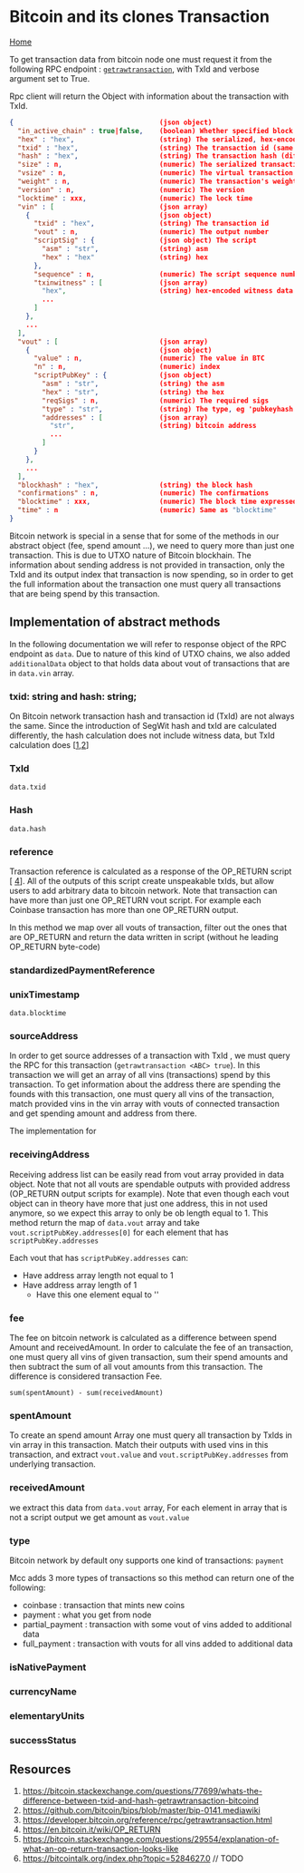 # Bitcoin and its clones Transaction

[Home](../README.md)

To get transaction data from bitcoin node one must request it from the following RPC endpoint : [`getrawtransaction`](https://developer.bitcoin.org/reference/rpc/getrawtransaction.html), with TxId and verbose argument set to True.

Rpc client will return the Object with information about the transaction with TxId.

```json
{                                    (json object)
  "in_active_chain" : true|false,    (boolean) Whether specified block is in the active chain or not (only present with explicit "blockhash" argument)
  "hex" : "hex",                     (string) The serialized, hex-encoded data for 'txid'
  "txid" : "hex",                    (string) The transaction id (same as provided)
  "hash" : "hex",                    (string) The transaction hash (differs from txid for witness transactions)
  "size" : n,                        (numeric) The serialized transaction size
  "vsize" : n,                       (numeric) The virtual transaction size (differs from size for witness transactions)
  "weight" : n,                      (numeric) The transaction's weight (between vsize*4-3 and vsize*4)
  "version" : n,                     (numeric) The version
  "locktime" : xxx,                  (numeric) The lock time
  "vin" : [                          (json array)
    {                                (json object)
      "txid" : "hex",                (string) The transaction id
      "vout" : n,                    (numeric) The output number
      "scriptSig" : {                (json object) The script
        "asm" : "str",               (string) asm
        "hex" : "hex"                (string) hex
      },
      "sequence" : n,                (numeric) The script sequence number
      "txinwitness" : [              (json array)
        "hex",                       (string) hex-encoded witness data (if any)
        ...
      ]
    },
    ...
  ],
  "vout" : [                         (json array)
    {                                (json object)
      "value" : n,                   (numeric) The value in BTC
      "n" : n,                       (numeric) index
      "scriptPubKey" : {             (json object)
        "asm" : "str",               (string) the asm
        "hex" : "str",               (string) the hex
        "reqSigs" : n,               (numeric) The required sigs
        "type" : "str",              (string) The type, eg 'pubkeyhash'
        "addresses" : [              (json array)
          "str",                     (string) bitcoin address
          ...
        ]
      }
    },
    ...
  ],
  "blockhash" : "hex",               (string) the block hash
  "confirmations" : n,               (numeric) The confirmations
  "blocktime" : xxx,                 (numeric) The block time expressed in UNIX epoch time
  "time" : n                         (numeric) Same as "blocktime"
}

```

Bitcoin network is special in a sense that for some of the methods in our abstract object (fee, spend amount ...), we need to query more than just one transaction. This is due to UTXO nature of Bitcoin blockhain. The information about sending address is not provided in transaction, only the TxId and its output index that transaction is now spending, so in order to get the full information about the transaction one must query all transactions that are being spend by this transaction.

## Implementation of abstract methods

In the following documentation we will refer to response object of the RPC endpoint as `data`. Due to nature of this kind of UTXO chains, we also added `additionalData` object to that holds data about vout of transactions that are in `data.vin` array.

### txid: string and hash: string;

On Bitcoin network transaction hash and transaction id (TxId) are not always the same.
Since the introduction of SegWit hash and txId are calculated differently, the hash calculation does not include witness data, but TxId calculation does [[1](https://bitcoin.stackexchange.com/questions/77699/whats-the-difference-between-txid-and-hash-getrawtransaction-bitcoind),[2](https://github.com/bitcoin/bips/blob/master/bip-0141.mediawiki)]

### TxId

```
data.txid
```

### Hash

```
data.hash
```

### reference

Transaction reference is calculated as a response of the OP_RETURN script [ [4](https://en.bitcoin.it/wiki/OP_RETURN)].
All of the outputs of this script create unspeakable txIds, but allow users to add arbitrary data to bitcoin network.
Note that transaction can have more than just one OP_RETURN vout script. For example each Coinbase transaction has more than one OP_RETURN output.

In this method we map over all vouts of transaction, filter out the ones that are OP_RETURN and return the data written in script (without he leading OP_RETURN byte-code)

### standardizedPaymentReference

### unixTimestamp

```
data.blocktime
```

### sourceAddress

In order to get source addresses of a transaction with TxId <ABC>, we must query the RPC for this transaction (`getrawtransaction <ABC> true`).
In this transaction we will get an array of all vins (transactions) spend by this transaction.
To get information about the address there are spending the founds with this transaction, one must query all vins of the <ABC> transaction, match provided vins in the vin array with vouts of connected transaction and get spending amount and address from there.

The implementation for

### receivingAddress

Receiving address list can be easily read from vout array provided in data object. Note that not all vouts are spendable outputs with provided address (OP_RETURN output scripts for example).
Note that even though each vout object can in theory have more that just one address, this in not used anymore, so we expect this array to only be ob length equal to 1.
This method return the map of `data.vout` array and take `vout.scriptPubKey.addresses[0]` for each element that has `scriptPubKey.addresses`

Each vout that has `scriptPubKey.addresses` can:

-  Have address array length not equal to 1
-  Have address array length of 1
   -  Have this one element equal to ''

### fee

The fee on bitcoin network is calculated as a difference between spend Amount and receivedAmount.
In order to calculate the fee of an transaction, one must query all vins of given transaction, sum their spend amounts and then subtract the sum of all vout amounts from this transaction. The difference is considered transaction Fee.

```
sum(spentAmount) - sum(receivedAmount)
```

### spentAmount

To create an spend amount Array one must query all transaction by TxIds in vin array in this transaction. Match their outputs with used vins in this transaction, and extract `vout.value` and `vout.scriptPubKey.addresses` from underlying transaction.

### receivedAmount

we extract this data from `data.vout` array, For each element in array that is not a script output we get amount as `vout.value`

### type

Bitcoin network by default ony supports one kind of transactions: `payment`

Mcc adds 3 more types of transactions so this method can return one of the following:

-  coinbase : transaction that mints new coins
-  payment : what you get from node
-  partial_payment : transaction with some vout of vins added to additional data
-  full_payment : transaction with vouts for all vins added to additional data

### isNativePayment

### currencyName

### elementaryUnits

### successStatus

## Resources

1. https://bitcoin.stackexchange.com/questions/77699/whats-the-difference-between-txid-and-hash-getrawtransaction-bitcoind
2. https://github.com/bitcoin/bips/blob/master/bip-0141.mediawiki
3. https://developer.bitcoin.org/reference/rpc/getrawtransaction.html
4. https://en.bitcoin.it/wiki/OP_RETURN
5. https://bitcoin.stackexchange.com/questions/29554/explanation-of-what-an-op-return-transaction-looks-like
6. https://bitcointalk.org/index.php?topic=5284627.0 // TODO
